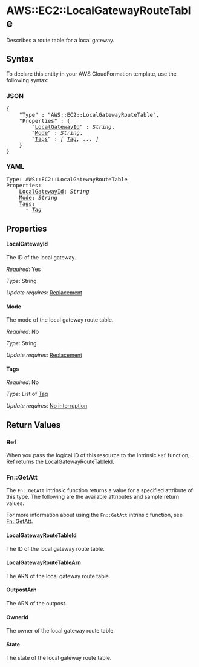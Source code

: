 # AWS::EC2::LocalGatewayRouteTable

Describes a route table for a local gateway.

## Syntax

To declare this entity in your AWS CloudFormation template, use the following syntax:

### JSON

<pre>
{
    "Type" : "AWS::EC2::LocalGatewayRouteTable",
    "Properties" : {
        "<a href="#localgatewayid" title="LocalGatewayId">LocalGatewayId</a>" : <i>String</i>,
        "<a href="#mode" title="Mode">Mode</a>" : <i>String</i>,
        "<a href="#tags" title="Tags">Tags</a>" : <i>[ <a href="tag.md">Tag</a>, ... ]</i>
    }
}
</pre>

### YAML

<pre>
Type: AWS::EC2::LocalGatewayRouteTable
Properties:
    <a href="#localgatewayid" title="LocalGatewayId">LocalGatewayId</a>: <i>String</i>
    <a href="#mode" title="Mode">Mode</a>: <i>String</i>
    <a href="#tags" title="Tags">Tags</a>: <i>
      - <a href="tag.md">Tag</a></i>
</pre>

## Properties

#### LocalGatewayId

The ID of the local gateway.

_Required_: Yes

_Type_: String

_Update requires_: [Replacement](https://docs.aws.amazon.com/AWSCloudFormation/latest/UserGuide/using-cfn-updating-stacks-update-behaviors.html#update-replacement)

#### Mode

The mode of the local gateway route table.

_Required_: No

_Type_: String

_Update requires_: [Replacement](https://docs.aws.amazon.com/AWSCloudFormation/latest/UserGuide/using-cfn-updating-stacks-update-behaviors.html#update-replacement)

#### Tags

_Required_: No

_Type_: List of <a href="tag.md">Tag</a>

_Update requires_: [No interruption](https://docs.aws.amazon.com/AWSCloudFormation/latest/UserGuide/using-cfn-updating-stacks-update-behaviors.html#update-no-interrupt)

## Return Values

### Ref

When you pass the logical ID of this resource to the intrinsic `Ref` function, Ref returns the LocalGatewayRouteTableId.

### Fn::GetAtt

The `Fn::GetAtt` intrinsic function returns a value for a specified attribute of this type. The following are the available attributes and sample return values.

For more information about using the `Fn::GetAtt` intrinsic function, see [Fn::GetAtt](https://docs.aws.amazon.com/AWSCloudFormation/latest/UserGuide/intrinsic-function-reference-getatt.html).

#### LocalGatewayRouteTableId

The ID of the local gateway route table.

#### LocalGatewayRouteTableArn

The ARN of the local gateway route table.

#### OutpostArn

The ARN of the outpost.

#### OwnerId

The owner of the local gateway route table.

#### State

The state of the local gateway route table.


